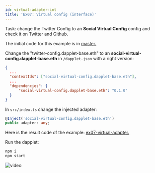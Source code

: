 ```yaml
---
id: virtual-adapter-int
title: 'Ex07: Virtual config (interface)'
---
```


Task: change the Twitter Config to an **Social Virtual Config** config and check it on Twitter and Github.

The initial code for this example is in [master.](https://github.com/dapplets/dapplet-template/tree/master)

Change the "twitter-config.dapplet-base.eth" to an **social-virtual-config.dapplet-base.eth** in `/dapplet.json` with a right version:

```json
{
  ...
  "contextIds": ["social-virtual-config.dapplet-base.eth"],
  ...
  "dependencies": {
      "social-virtual-config.dapplet-base.eth": "0.1.0"
  }
}
```

In `src/index.ts` change the injected adapter:

```ts
@Inject('social-virtual-config.dapplet-base.eth')
public adapter: any;
```

Here is the result code of the example: [ex07-virtual-adapter.](https://github.com/dapplets/dapplet-template/tree/ex07-virtual-adapter)

Run the dapplet:

```bash
npm i
npm start
```

![video](/video/ex_7.gif)
